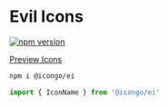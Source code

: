 Evil Icons
===

[![npm version](https://img.shields.io/npm/v/@icongo/ei.svg)](https://www.npmjs.com/package/@icongo/ei)

[Preview Icons](http://icongo.github.io/#/icons/ei)

```bash
npm i @icongo/ei
```

```jsx
import { IconName } from '@icongo/ei'
```